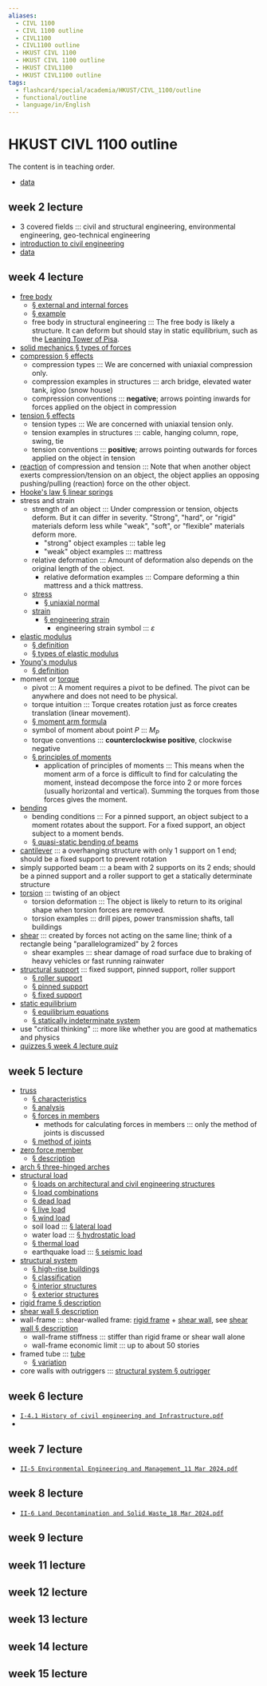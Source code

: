```yaml
---
aliases:
  - CIVL 1100
  - CIVL 1100 outline
  - CIVL1100
  - CIVL1100 outline
  - HKUST CIVL 1100
  - HKUST CIVL 1100 outline
  - HKUST CIVL1100
  - HKUST CIVL1100 outline
tags:
  - flashcard/special/academia/HKUST/CIVL_1100/outline
  - functional/outline
  - language/in/English
---
```


# HKUST CIVL 1100 outline

The content is in teaching order.

- [data](data.md)

## week 2 lecture

- 3 covered fields ::: civil and structural engineering, environmental engineering, geo-technical engineering <!--SR:!2024-05-18,60,270!2024-12-23,235,330-->
- [introduction to civil engineering](introduction%20to%20civil%20engineering.md)
- [data](data.md)

## week 4 lecture

- [free body](../../../../general/free%20body.md)
  - [§ external and internal forces](../../../../general/free%20body.md#external%20and%20internal%20forces)
  - [§ example](../../../../general/free%20body.md#example)
  - free body in structural engineering ::: The free body is likely a structure. It can deform but should stay in static equilibrium, such as the [Leaning Tower of Pisa](../../../../general/Leaning%20Tower%20of%20Pisa.md). <!--SR:!2024-05-18,4,290!2024-05-18,4,290-->
- [solid mechanics § types of forces](../../../../general/solid%20mechanics.md#types%20of%20forces)
- [compression § effects](../../../../general/compression%20(physics).md#effects)
  - compression types ::: We are concerned with uniaxial compression only. <!--SR:!2024-05-18,4,290!2024-05-18,4,290-->
  - compression examples in structures ::: arch bridge, elevated water tank, igloo (snow house) <!--SR:!2024-05-18,4,290!2024-05-18,4,290-->
  - compression conventions ::: __negative__; arrows pointing inwards for forces applied on the object in compression <!--SR:!2024-05-18,4,290!2024-05-18,4,290-->
- [tension § effects](../../../../general/tension%20(physics).md#effects)
  - tension types ::: We are concerned with uniaxial tension only. <!--SR:!2024-05-18,4,290!2024-05-19,4,281-->
  - tension examples in structures ::: cable, hanging column, rope, swing, tie <!--SR:!2024-05-17,3,270!2024-05-17,3,270-->
  - tension conventions ::: __positive__; arrows pointing outwards for forces applied on the object in tension <!--SR:!2024-05-18,4,290!2024-05-17,3,270-->
- [reaction](../../../../general/reaction%20(physics).md) of compression and tension ::: Note that when another object exerts compression/tension on an object, the object applies an opposing pushing/pulling (reaction) force on the other object. <!--SR:!2024-05-18,4,290!2024-05-18,3,261-->
- [Hooke's law § linear springs](../../../../general/Hooke's%20law.md#linear%20springs)
- stress and strain
  - strength of an object ::: Under compression or tension, objects deform. But it can differ in severity. "Strong", "hard", or "rigid" materials deform less while "weak", "soft", or "flexible" materials deform more. <!--SR:!2024-05-19,4,281!2024-05-19,4,281-->
    - "strong" object examples ::: table leg <!--SR:!2024-05-18,4,290!2024-05-18,4,290-->
    - "weak" object examples ::: mattress <!--SR:!2024-05-18,4,290!2024-05-19,4,281-->
  - relative deformation ::: Amount of deformation also depends on the original length of the object. <!--SR:!2024-05-18,4,290!2024-05-18,4,290-->
    - relative deformation examples ::: Compare deforming a thin mattress and a thick mattress. <!--SR:!2024-05-18,4,290!2024-05-18,4,290-->
  - [stress](../../../../general/stress%20(mechanics).md)
    - [§ uniaxial normal](../../../../general/stress%20(mechanics).md#uniaxial%20normal)
  - [strain](../../../../general/strain%20(mechanics).md)
    - [§ engineering strain](../../../../general/strain%20(mechanics).md#engineering%20strain)
      - engineering strain symbol ::: $\varepsilon$ <!--SR:!2024-05-18,4,290!2024-05-18,4,290-->
- [elastic modulus](../../../../general/elastic%20modulus.md)
  - [§ definition](../../../../general/elastic%20modulus.md#definition)
  - [§ types of elastic modulus](../../../../general/elastic%20modulus.md#types%20of%20elastic%20modulus)
- [Young's modulus](../../../../general/Young's%20modulus.md)
  - [§ definition](../../../../general/Young's%20modulus.md#definition)
- moment or [torque](../../../../general/torque.md)
  - pivot ::: A moment requires a pivot to be defined. The pivot can be anywhere and does not need to be physical. <!--SR:!2024-05-18,4,290!2024-05-18,4,290-->
  - torque intuition ::: Torque creates rotation just as force creates translation (linear movement). <!--SR:!2024-05-18,4,290!2024-05-18,4,290-->
  - [§ moment arm formula](../../../../general/torque.md#moment%20arm%20formula)
  - symbol of moment about point $P$ ::: $M_P$ <!--SR:!2024-05-18,4,290!2024-05-18,4,290-->
  - torque conventions ::: __counterclockwise positive__, clockwise negative <!--SR:!2024-05-18,4,290!2024-05-19,4,281-->
  - [§ principles of moments](../../../../general/torque.md#principles%20of%20moments)
    - application of principles of moments ::: This means when the moment arm of a force is difficult to find for calculating the moment, instead decompose the force into 2 or more forces (usually horizontal and vertical). Summing the torques from those forces gives the moment. <!--SR:!2024-05-18,4,290!2024-05-18,4,290-->
- [bending](../../../../general/bending.md)
  - bending conditions ::: For a pinned support, an object subject to a moment rotates about the support. For a fixed support, an object subject to a moment bends. <!--SR:!2024-05-18,3,261!2024-05-19,4,281-->
  - [§ quasi-static bending of beams](../../../../general/bending.md#quasi-static%20bending%20of%20beams)
- [cantilever](../../../../general/cantilever.md) ::: a overhanging structure with only 1 support on 1 end; should be a fixed support to prevent rotation <!--SR:!2024-05-17,3,270!2024-05-18,4,290-->
- simply supported beam ::: a beam with 2 supports on its 2 ends; should be a pinned support and a roller support to get a statically determinate structure <!--SR:!2024-05-18,4,290!2024-05-18,4,290-->
- [torsion](../../../../general/torsion%20(mechanics).md) ::: twisting of an object <!--SR:!2024-05-18,4,290!2024-05-18,4,290-->
  - torsion deformation ::: The object is likely to return to its original shape when torsion forces are removed. <!--SR:!2024-05-18,4,290!2024-05-18,4,290-->
  - torsion examples ::: drill pipes, power transmission shafts, tall buildings <!--SR:!2024-05-17,3,270!2024-05-18,4,290-->
- [shear](../../../../general/shear%20force.md) ::: created by forces not acting on the same line; think of a rectangle being "parallelogramized" by 2 forces <!--SR:!2024-05-18,4,290!2024-05-18,4,290-->
  - shear examples ::: shear damage of road surface due to braking of heavy vehicles or fast running rainwater <!--SR:!2024-05-17,3,270!2024-05-18,4,290-->
- [structural support](../../../../general/structural%20support.md) ::: fixed support, pinned support, roller support <!--SR:!2024-05-18,4,290!2024-05-18,4,290-->
  - [§ roller support](../../../../general/structural%20support.md#roller%20support)
  - [§ pinned support](../../../../general/structural%20support.md#pinned%20support)
  - [§ fixed support](../../../../general/structural%20support.md#fixed%20support)
- [static equilibrium](../../../../general/mechanical%20equilibrium.md)
  - [§ equilibrium equations](../../../../general/mechanical%20equilibrium.md#equilibrium%20equations)
  - [§ statically indeterminate system](../../../../general/structural%20support.md#statically%20indeterminate%20system)
- use "critical thinking" ::: more like whether you are good at mathematics and physics <!--SR:!2024-05-18,4,290!2024-05-18,4,290-->
- [quizzes § week 4 lecture quiz](quizzes.md#week%204%20lecture%20quiz)

## week 5 lecture

- [truss](../../../../general/truss.md)
  - [§ characteristics](../../../../general/truss.md#characteristics)
  - [§ analysis](../../../../general/truss.md#analysis)
  - [§ forces in members](../../../../general/truss.md#forces%20in%20members)
    - methods for calculating forces in members ::: only the method of joints is discussed <!--SR:!2024-05-19,4,281!2024-05-18,4,290-->
  - [§ method of joints](../../../../general/truss.md#method%20of%20joints)
- [zero force member](../../../../general/zero%20force%20member.md)
  - [§ description](../../../../general/zero%20force%20member.md#description)
- [arch § three-hinged arches](../../../../general/arch.md#three-hinged%20arches)
- [structural load](../../../../general/structural%20load.md)
  - [§ loads on architectural and civil engineering structures](../../../../general/structural%20load.md#loads%20on%20architectural%20and%20civil%20engineering%20structures)
  - [§ load combinations](../../../../general/structural%20load.md#load%20combination)
  - [§ dead load](../../../../general/structural%20load.md#dead%20load)
  - [§ live load](../../../../general/structural%20load.md#live%20load)
  - [§ wind load](../../../../general/structural%20load.md#wind%20load)
  - soil load ::: [§ lateral load](../../../../general/structural%20load.md#lateral%20load) <!--SR:!2024-05-18,4,290!2024-05-18,4,290-->
  - water load ::: [§ hydrostatic load](../../../../general/structural%20load.md#lateral%20load) <!--SR:!2024-05-18,4,290!2024-05-19,4,281-->
  - [§ thermal load](../../../../general/structural%20load.md#thermal%20load)
  - earthquake load ::: [§ seismic load](../../../../general/structural%20load.md#seismic%20load) <!--SR:!2024-05-18,4,290!2024-05-19,4,281-->
- [structural system](../../../../general/structural%20system.md)
  - [§ high-rise buildings](../../../../general/structural%20system.md#high-rise%20buildings)
  - [§ classification](../../../../general/structural%20system.md#classification)
  - [§ interior structures](../../../../general/structural%20system.md#interior%20structures)
  - [§ exterior structures](../../../../general/structural%20system.md#exterior%20structures)
- [rigid frame § description](../../../../general/rigid%20frame.md#description)
- [shear wall § description](../../../../general/shear%20wall.md#description)
- wall-frame ::: shear-walled frame: [rigid frame](../../../../general/rigid%20frame.md) + [shear wall](../../../../general/shear%20wall.md), see [shear wall § description](../../../../general/shear%20wall.md#description) <!--SR:!2024-05-18,4,290!2024-05-18,4,290-->
  - wall-frame stiffness ::: stiffer than rigid frame or shear wall alone <!--SR:!2024-05-18,4,290!2024-05-18,4,290-->
  - wall-frame economic limit ::: up to about 50 stories <!--SR:!2024-05-18,4,290!2024-05-17,3,270-->
- framed tube ::: [tube](../../../../general/tube%20(structure).md) <!--SR:!2024-05-18,4,290!2024-05-18,4,290-->
  - [§ variation](../../../../general/tube%20(structure).md#variation)
- core walls with outriggers ::: [structural system § outrigger](../../../../general/structural%20system.md#outrigger) <!--SR:!2024-05-18,4,290!2024-05-19,4,281-->

## week 6 lecture

- [`I-4.1 History of civil engineering and Infrastructure.pdf`](transcripts/I-4.1%20History%20of%20civil%20engineering%20and%20Infrastructure.pdf.md)
-

## week 7 lecture

- [`II-5 Environmental Engineering and Management_11 Mar 2024.pdf`](transcripts/II-5%20Environmental%20Engineering%20and%20Management_11%20Mar%202024.pdf.md)

## week 8 lecture

- [`II-6 Land Decontamination and Solid Waste_18 Mar 2024.pdf`](transcripts/II-6%20Land%20Decontamination%20and%20Solid%20Waste_18%20Mar%202024.pdf.md)

## week 9 lecture

## week 11 lecture

## week 12 lecture

## week 13 lecture

## week 14 lecture

## week 15 lecture
